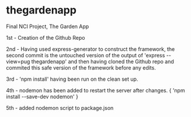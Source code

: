# thegardenapp
Final NCI Project, The Garden App

1st - Creation of the Github Repo

2nd - Having used express-generator to construct the framework, the second commit is the untouched version of the output of 'express --view=pug thegardenapp' and then having cloned the Github repo and commited this safe version of the framework before any edits.

3rd - 'npm install' having been run on the clean set up.

4th - nodemon has been added to restart the server after changes. { 'npm install --save-dev nodemon' }

5th - added nodemon script to package.json
